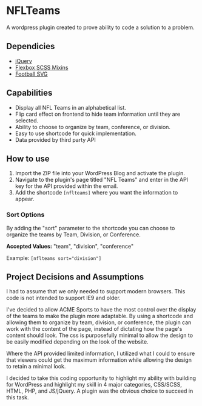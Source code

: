# NFLTeams
A wordpress plugin created to prove ability to code a solution to a problem.

## Dependicies
* [jQuery](https://jquery.com/)
* [Flexbox SCSS Mixins](https://gist.github.com/superfine/b8d09752a67b4e2f224bb34cb5ca9f94)
* [Football SVG](https://commons.wikimedia.org/wiki/File:Football_(11390)_-_The_Noun_Project.svg)

## Capabilities
* Display all NFL Teams in an alphabetical list.
* Flip card effect on frontend to hide team information until they are selected.
* Ability to choose to organize by team, conference, or division.
* Easy to use shortcode for quick implementation.
* Data provided by third party API

## How to use
1. Import the ZIP file into your WordPress Blog and activate the plugin.
2. Navigate to the plugin's page titled "NFL Teams" and enter in the API key for the API provided within the email.
3. Add the shortcode `[nflteams]` where you want the information to appear.

### Sort Options
By adding the "sort" parameter to the shortcode you can choose to organize the teams by Team, Division, or Conference.

**Accepted Values:** "team", "division", "conference"

Example: `[nflteams sort="division"]`

## Project Decisions and Assumptions
I had to assume that we only needed to support modern browsers. This code is not intended to support IE9 and older.

I've decided to allow ACME Sports to have the most control over the display of the teams to make the plugin more adaptable. By using a shortcode and allowing them to organize by team, division, or conference, the plugin can work with the content of the page, instead of dictating how the page's content should look. The css is purposefully minimal to allow the design to be easily modified depending on the look of the website.

Where the API provided limited information, I utilized what I could to ensure that viewers could get the maximum information while allowing the design to retain a minimal look.

I decided to take this coding opportunity to highlight my ability with building for WordPress and highlight my skill in 4 major categories, CSS/SCSS, HTML, PHP, and JS/jQuery. A plugin was the obvious choice to succeed in this task.
